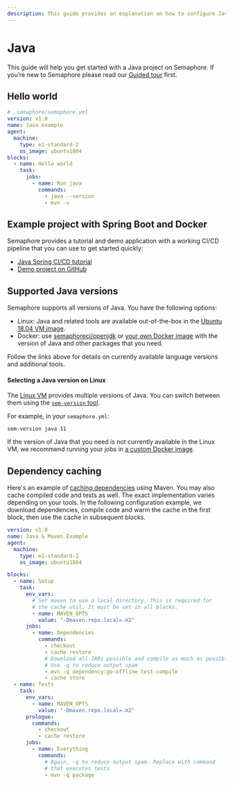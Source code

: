 ```yaml
---
description: This guide provides an explanation on how to configure Java projects on Semaphore 2.0. It provides example projects as well that should help you get started.
---
```


# Java

This guide will help you get started with a Java project on Semaphore.
If you’re new to Semaphore please read our
[Guided tour](https://docs.semaphoreci.com/guided-tour/getting-started/) first.

## Hello world

``` yaml
# .semaphore/semaphore.yml
version: v1.0
name: Java example
agent:
  machine:
    type: e1-standard-2
    os_image: ubuntu1804
blocks:
  - name: Hello world
    task:
      jobs:
        - name: Run java
          commands:
            - java --version
            - mvn -v
```

## Example project with Spring Boot and Docker

Semaphore provides a tutorial and demo application with a working
CI/CD pipeline that you can use to get started quickly:

- [Java Spring CI/CD tutorial][tutorial]
- [Demo project on GitHub][demo-project]

## Supported Java versions

Semaphore supports all versions of Java. You have the following options:

- Linux: Java and related tools are available out-of-the-box in the
  [Ubuntu 18.04 VM image][ubuntu-java].
- Docker: use [semaphoreci/openjdk][java-docker-image] or
  [your own Docker image][docker-env] with the version of Java and other
  packages that you need.

Follow the links above for details on currently available language versions and
additional tools.

#### Selecting a Java version on Linux

The [Linux VM][ubuntu1804] provides multiple versions of Java.
You can switch between them using the [`sem-version` tool][sem-version].

For example, in your `semaphore.yml`:

```
sem-version java 11
```

If the version of Java that you need is not currently available in the Linux VM,
we recommend running your jobs in [a custom Docker image][docker-env].

## Dependency caching

Here's an example of [caching dependencies][caching] using Maven.
You may also cache compiled code and tests as well. The exact
implementation varies depending on your tools.
In the following configuration example, we download dependencies, compile
code and warm the cache in the first block, then use the cache in
subsequent blocks.

``` yaml
version: v1.0
name: Java & Maven Example
agent:
  machine:
    type: e1-standard-2
    os_image: ubuntu1804

blocks:
  - name: Setup
    task:
      env_vars:
        # Set maven to use a local directory. This is required for
        # the cache util. It must be set in all blocks.
        - name: MAVEN_OPTS
          value: "-Dmaven.repo.local=.m2"
      jobs:
        - name: Dependencies
          commands:
            - checkout
            - cache restore
            # Download all JARs possible and compile as much as possible
            # Use -q to reduce output spam
            - mvn -q dependency:go-offline test-compile
            - cache store
  - name: Tests
    task:
      env_vars:
        - name: MAVEN_OPTS
          value: "-Dmaven.repo.local=.m2"
      prologue:
        commands:
          - checkout
          - cache restore
      jobs:
        - name: Everything
          commands:
            # Again, -q to reduce output spam. Replace with command
            # that executes tests
            - mvn -q package
```

[tutorial]: https://docs.semaphoreci.com/examples/java-spring-continuous-integration/
[demo-project]: https://github.com/semaphoreci-demos/semaphore-demo-java-spring
[ubuntu-java]: https://docs.semaphoreci.com/ci-cd-environment/ubuntu-18.04-image/#java-and-jvm-languages
[ubuntu1804]: https://docs.semaphoreci.com/ci-cd-environment/ubuntu-18.04-image/
[macos-java]: https://docs.semaphoreci.com/ci-cd-environment/macos-mojave-xcode-11-image/#java
[docker-env]: https://docs.semaphoreci.com/ci-cd-environment/custom-ci-cd-environment-with-docker/
[sem-version]: https://docs.semaphoreci.com/ci-cd-environment/sem-version-managing-language-versions-on-linux/
[caching]: https://docs.semaphoreci.com/guided-tour/caching-dependencies/
[java-docker-image]: https://hub.docker.com/r/semaphoreci/openjdk
